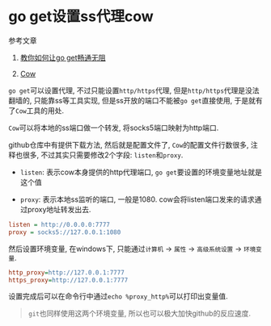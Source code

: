 # go get设置ss代理cow

参考文章

1. [教你如何让go get畅通无阻](https://studygolang.com/articles/9490)

2. [Cow](https://github.com/cyfdecyf/cow/)

`go get`可以设置代理, 不过只能设置`http/https`代理, 但是`http/https`代理是没法翻墙的, 只能靠ss等工具实现, 但是ss开放的端口不能被`go get`直接使用, 于是就有了`Cow`工具的用处.

`Cow`可以将本地的ss端口做一个转发, 将socks5端口映射为http端口.

github仓库中有提供下载方法, 然后就是配置文件了, `Cow`的配置文件行数很多, 注释也很多, 不过其实只需要修改2个字段: `listen`和`proxy`.

- `listen`: 表示cow本身提供的http代理端口, `go get`要设置的环境变量地址就是这个值

- `proxy`: 表示本地ss监听的端口, 一般是1080. cow会将listen端口发来的请求通过proxy地址转发出去.

```ini
listen = http://0.0.0.0:7777
proxy = socks5://127.0.0.1:1080
```

然后设置环境变量, 在windows下, 只能通过`计算机` -> `属性` -> `高级系统设置` -> `环境变量`.

```ini
http_proxy=http://127.0.0.1:7777
https_proxy=http://127.0.0.1:7777
```

设置完成后可以在命令行中通过`echo %proxy_http%`可以打印出变量值.

> `git`也同样使用这两个环境变量, 所以也可以极大加快github的反应速度.

